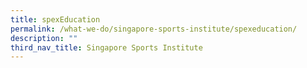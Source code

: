 ```yaml
---
title: spexEducation
permalink: /what-we-do/singapore-sports-institute/spexeducation/
description: ""
third_nav_title: Singapore Sports Institute
---
```

